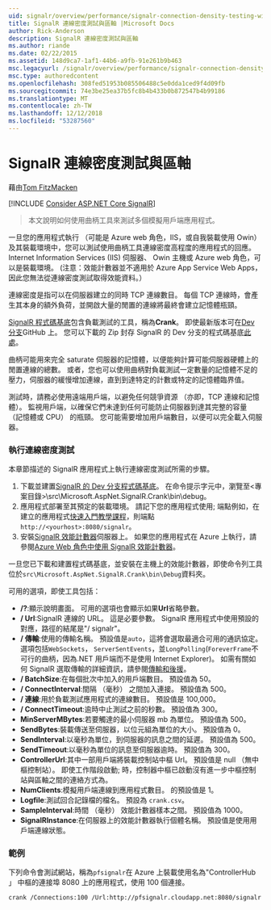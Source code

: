 ```yaml
---
uid: signalr/overview/performance/signalr-connection-density-testing-with-crank
title: SignalR 連線密度測試與區軸 |Microsoft Docs
author: Rick-Anderson
description: SignalR 連線密度測試與區軸
ms.author: riande
ms.date: 02/22/2015
ms.assetid: 148d9ca7-1af1-44b6-a9fb-91e261b9b463
msc.legacyurl: /signalr/overview/performance/signalr-connection-density-testing-with-crank
msc.type: authoredcontent
ms.openlocfilehash: 308fed51953b085506488c5e0dda1ced9f4d09fb
ms.sourcegitcommit: 74e3be25ea37b5fc8b4b433b0b872547b4b99186
ms.translationtype: MT
ms.contentlocale: zh-TW
ms.lasthandoff: 12/12/2018
ms.locfileid: "53287560"
---
```

<a name="signalr-connection-density-testing-with-crank"></a>SignalR 連線密度測試與區軸
====================
藉由[Tom FitzMacken](https://github.com/tfitzmac)

[!INCLUDE [Consider ASP.NET Core SignalR](~/includes/signalr/signalr-version-disambiguation.md)]

> 本文說明如何使用曲柄工具來測試多個模擬用戶端應用程式。


一旦您的應用程式執行 （可能是 Azure web 角色，IIS，或自我裝載使用 Owin） 及其裝載環境中，您可以測試使用曲柄工具連線密度高程度的應用程式的回應。 Internet Information Services (IIS) 伺服器、 Owin 主機或 Azure web 角色，可以是裝載環境。 (注意：效能計數器並不適用於 Azure App Service Web Apps，因此您無法從連線密度測試取得效能資料。）

連線密度是指可以在伺服器建立的同時 TCP 連線數目。 每個 TCP 連線時，會產生其本身的額外負荷，並開啟大量的閒置的連線將最終會建立記憶體瓶頸。

[SignalR 程式碼基底](https://github.com/signalr/signalr)包含負載測試的工具，稱為**Crank**。 即使最新版本可在[Dev 分支](https://github.com/SignalR/signalr/tree/dev)GitHub 上。 您可以下載的 Zip 封存 SignalR 的 Dev 分支的程式碼基底[此處](https://github.com/SignalR/SignalR/archive/dev.zip)。

曲柄可能用來完全 saturate 伺服器的記憶體，以便能夠計算可能伺服器硬體上的閒置連線的總數。 或者，您也可以使用曲柄對負載測試一定數量的記憶體不足的壓力，伺服器的緩慢增加連線，直到到達特定的計數或特定的記憶體臨界值。

測試時，請務必使用遠端用戶端，以避免任何競爭資源 （亦即，TCP 連線和記憶體）。 監視用戶端，以確保它們未達到任何可能防止伺服器到達其完整的容量 （記憶體或 CPU） 的瓶頸。 您可能需要增加用戶端數目，以便可以完全載入伺服器。

### <a name="running-a-connection-density-test"></a>執行連線密度測試

本章節描述的 SignalR 應用程式上執行連線密度測試所需的步驟。

1. 下載並建置[SignalR 的 Dev 分支程式碼基底](https://github.com/SignalR/SignalR/archive/dev.zip)。 在命令提示字元中，瀏覽至&lt;專案目錄&gt;\src\Microsoft.AspNet.SignalR.Crank\bin\debug。
2. 應用程式部署至其預定的裝載環境。 請記下您的應用程式使用; 端點例如，在建立的應用程式[快速入門教學課程](../getting-started/tutorial-getting-started-with-signalr.md)，則端點`http://<yourhost>:8080/signalr`。
3. 安裝[SignalR 效能計數器](signalr-performance.md#perfcounters)伺服器上。 如果您的應用程式在 Azure 上執行，請參閱[Azure Web 角色中使用 SignalR 效能計數器](using-signalr-performance-counters-in-an-azure-web-role.md)。

一旦您已下載和建置程式碼基底，並安裝在主機上的效能計數器，即使命令列工具位於`src\Microsoft.AspNet.SignalR.Crank\bin\Debug`資料夾。

可用的選項，即使工具包括：

- **/?**:顯示說明畫面。 可用的選項也會顯示如果**Url**省略參數。
- **/ Url**:SignalR 連線的 URL。 這是必要參數。 SignalR 應用程式中使用預設的對應，路徑的結尾是"/ signalr"。
- **/ 傳輸**:使用的傳輸名稱。 預設值是`auto`，這將會選取最適合可用的通訊協定。 選項包括`WebSockets`， `ServerSentEvents`，並`LongPolling`(`ForeverFrame`不可行的曲柄，因為.NET 用戶端而不是使用 Internet Explorer)。 如需有關如何 SignalR 選取傳輸的詳細資訊，請參閱[傳輸和後援](../getting-started/introduction-to-signalr.md#transports)。
- **/ BatchSize**:在每個批次中加入的用戶端數目。 預設值為 50。
- **/ ConnectInterval**:間隔 （毫秒） 之間加入連接。 預設值為 500。
- **/ 連線**:用於負載測試應用程式的連線數目。 預設值是 100,000。
- **/ ConnectTimeout**:逾時中止測試之前的秒數。 預設值為 300。
- **MinServerMBytes**:若要觸達的最小伺服器 mb 為單位。 預設值為 500。
- **SendBytes**:裝載傳送至伺服器，以位元組為單位的大小。 預設值為 0。
- **SendInterval**:以毫秒為單位，到伺服器的訊息之間的延遲。 預設值為 500。
- **SendTimeout**:以毫秒為單位的訊息至伺服器逾時。 預設值為 300。
- **ControllerUrl**:其中一部用戶端將裝載控制站中樞 Url。 預設值是 null （無中樞控制站）。 即使工作階段啟動; 時，控制器中樞已啟動沒有進一步中樞控制站與區軸之間的連絡方式為。
- **NumClients**:模擬用戶端連線到應用程式數目。 的預設值是 1。
- **Logfile**:測試回合記錄檔的檔名。 預設為 `crank.csv`。
- **SampleInterval**:時間 （毫秒） 效能計數器樣本之間。 預設值為 1000。
- **SignalRInstance**:在伺服器上的效能計數器執行個體名稱。 預設值是使用用戶端連線狀態。

### <a name="example"></a>範例

下列命令會測試網站，稱為`pfsignalr`在 Azure 上裝載使用名為"ControllerHub 」 中樞的連接埠 8080 上的應用程式，使用 100 個連接。

`crank /Connections:100 /Url:http://pfsignalr.cloudapp.net:8080/signalr`
